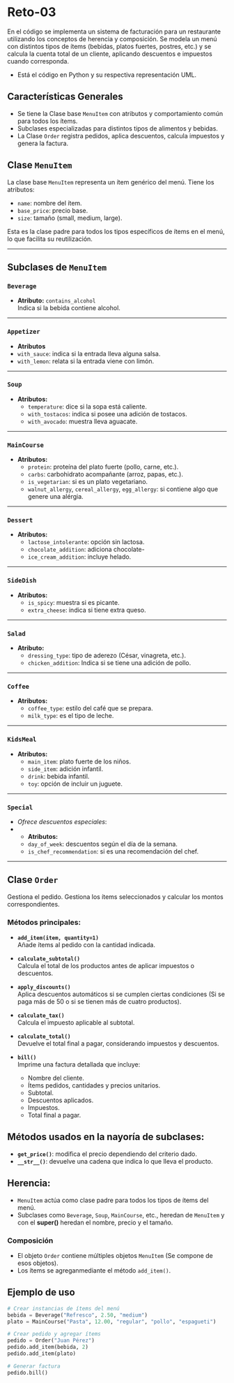 # Reto-03
En el código se implementa un sistema de facturación para un restaurante utilizando los conceptos de herencia y composición. Se modela un menú con distintos tipos de ítems (bebidas, platos fuertes, postres, etc.) y se calcula la cuenta total de un cliente, aplicando descuentos e impuestos cuando corresponda.
 - Está el código en Python y su respectiva representación UML.

## Características Generales 

- Se tiene la Clase base `MenuItem` con atributos y comportamiento común para todos los ítems.
- Subclases especializadas para distintos tipos de alimentos y bebidas.
- La Clase `Order` registra pedidos, aplica descuentos, calcula impuestos y genera la factura.

## Clase `MenuItem`

La clase base `MenuItem` representa un ítem genérico del menú. Tiene los atributos:

- `name`: nombre del ítem.
- `base_price`: precio base.
- `size`: tamaño (small, medium, large).

Esta es la clase padre para todos los tipos específicos de ítems en el menú, lo que facilita su reutilización.

---

## Subclases de `MenuItem`

### `Beverage`
- **Atributo:** `contains_alcohol`  
  Indica si la bebida contiene alcohol.

---

### `Appetizer`
- **Atributos**
-  `with_sauce`: indica si la entrada lleva alguna salsa.
-  `with_lemon`: relata si la entrada viene con limón.

---

### `Soup`
- **Atributos:**
  - `temperature`: dice si la sopa está caliente.
  - `with_tostacos`: indica si posee una adición de tostacos.
  - `with_avocado`: muestra lleva aguacate.

---

### `MainCourse`
- **Atributos:**
  - `protein`: proteína del plato fuerte (pollo, carne, etc.).
  - `carbs`: carbohidrato acompañante (arroz, papas, etc.).
  - `is_vegetarian`: si es un plato vegetariano.
  - `walnut_allergy`, `cereal_allergy`, `egg_allergy`: si contiene algo que genere una alérgia.

--- 

### `Dessert`
- **Atributos:**
  - `lactose_intolerante`: opción sin lactosa.
  - `chocolate_addition`: adiciona chocolate-
  - `ice_cream_addition`: incluye helado.

---

### `SideDish`
- **Atributos:**
  - `is_spicy`: muestra si es picante.
  - `extra_cheese`: indica si tiene extra queso.

---  

### `Salad`
- **Atributo:** 
  - `dressing_type`: tipo de aderezo (César, vinagreta, etc.).
  - `chicken_addition`: Indica si se tiene una adición de pollo.

---

### `Coffee`
- **Atributos:**
  - `coffee_type`: estilo del café que se prepara.  
  - `milk_type`: es el tipo de leche.

---

### `KidsMeal`
- **Atributos:**
  - `main_item`: plato fuerte de los niños.
  - `side_item`: adición infantil.
  - `drink`: bebida infantil.
  - `toy`: opción de incluir un juguete.

---

### `Special`
- *Ofrece descuentos especiales*:
- - **Atributos:**
  - `day_of_week`: descuentos según el día de la semana.
  - `is_chef_recommendation`: si es una recomendación del chef.

---

## Clase `Order`

Gestiona el pedido. Gestiona los ítems seleccionados y calcular los montos correspondientes.

### Métodos principales:

- **`add_item(item, quantity=1)`**  
  Añade ítems al pedido con la cantidad indicada.

- **`calculate_subtotal()`**  
  Calcula el total de los productos antes de aplicar impuestos o descuentos.

- **`apply_discounts()`**  
  Aplica descuentos automáticos si se cumplen ciertas condiciones (Si se paga más de 50 o si se tienen más de cuatro productos).

- **`calculate_tax()`**  
  Calcula el impuesto aplicable al subtotal.

- **`calculate_total()`**  
  Devuelve el total final a pagar, considerando impuestos y descuentos.

- **`bill()`**  
  Imprime una factura detallada que incluye:
  - Nombre del cliente.
  - Ítems pedidos, cantidades y precios unitarios.
  - Subtotal.
  - Descuentos aplicados.
  - Impuestos.
  - Total final a pagar.

## Métodos usados en la nayoría de subclases: 
- **`get_price()`**: modifica el precio dependiendo del criterio dado.
- **`__str__()`**: devuelve una cadena que indica lo que lleva el producto.

## Herencia:
- `MenuItem` actúa como clase padre para todos los tipos de ítems del menú.
- Subclases como `Beverage`, `Soup`, `MainCourse`, etc., heredan de `MenuItem` y con el **super()** heredan el nombre, precio y el tamaño.

### Composición
- El objeto `Order` contiene múltiples objetos `MenuItem` (Se compone de esos objetos).
- Los ítems se agreganmediante el método `add_item()`.

  
## Ejemplo de uso
```python
# Crear instancias de ítems del menú
bebida = Beverage("Refresco", 2.50, "medium")
plato = MainCourse("Pasta", 12.00, "regular", "pollo", "espagueti")

# Crear pedido y agregar ítems
pedido = Order("Juan Pérez")
pedido.add_item(bebida, 2)  
pedido.add_item(plato)

# Generar factura
pedido.bill()
